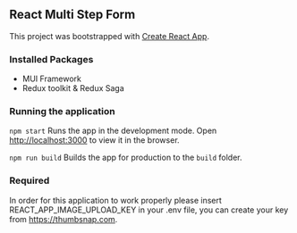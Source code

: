 ## React Multi Step Form

This project was bootstrapped with [Create React App](https://github.com/facebook/create-react-app).

### Installed Packages

- MUI Framework
- Redux toolkit & Redux Saga

### Running the application
`npm start`
Runs the app in the development mode. Open [http://localhost:3000](http://localhost:3000) to view it in the browser.

`npm run build` Builds the app for production to the `build` folder.

### Required
In order for this application to work properly please insert REACT_APP_IMAGE_UPLOAD_KEY in your .env file, you can create your key from https://thumbsnap.com. 
